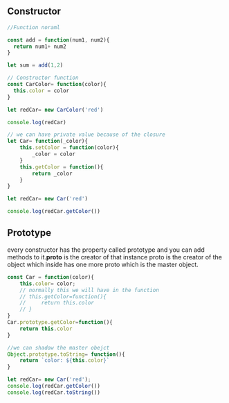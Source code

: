 
## Constructor
```js
//Function noraml

const add = function(num1, num2){
  return num1+ num2
}

let sum = add(1,2)

// Constructor function
const CarColor= function(color){
  this.color = color
}

let redCar= new CarColor('red')

console.log(redCar)
```

```js
// we can have private value because of the closure
let Car= function(_color){
    this.setColor = function(color){
        _color = color
    }
    this.getColor = function(){
        return _color
    }
}

let redCar= new Car('red')

console.log(redCar.getColor())
```
## Prototype
every constructor has the property called prototype and you can add methods to it.__proto__ is the creator of that instance
proto is the creator of the object which inside has one more proto which is the master object.
```js
const Car = function(color){
    this.color= color;
    // normally this we will have in the function
    // this.getColor=function(){
    //     return this.color
    // }
}
Car.prototype.getColor=function(){
    return this.color
}

//we can shadow the master obejct
Object.prototype.toString= function(){
    return `color: ${this.color}`
}

let redCar= new Car('red');
console.log(redCar.getColor())
console.log(redCar.toString())
```
